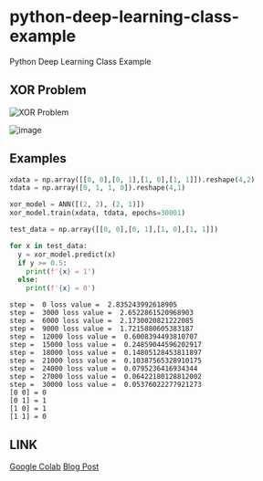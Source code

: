 # python-deep-learning-class-example
Python Deep Learning Class Example

## XOR Problem

![XOR Problem](https://i.ibb.co/jGscxQw/XOR.png)

![image](https://user-images.githubusercontent.com/13535954/154632237-862ef94a-a2b6-40b6-a8f4-8ec35c9a5c58.png)

## Examples

```python
xdata = np.array([[0, 0],[0, 1],[1, 0],[1, 1]]).reshape(4,2)
tdata = np.array([0, 1, 1, 0]).reshape(4,1)

xor_model = ANN([(2, 2), (2, 1)])
xor_model.train(xdata, tdata, epochs=30001)

test_data = np.array([[0, 0],[0, 1],[1, 0],[1, 1]])

for x in test_data:
  y = xor_model.predict(x)
  if y >= 0.5:
    print(f'{x} = 1')
  else:
    print(f'{x} = 0')
```

```plain
step =  0 loss value =  2.835243992618905
step =  3000 loss value =  2.6522861520968903
step =  6000 loss value =  2.1730020821222085
step =  9000 loss value =  1.7215880605383187
step =  12000 loss value =  0.6008394493810707
step =  15000 loss value =  0.24859044596202917
step =  18000 loss value =  0.14805128453811897
step =  21000 loss value =  0.10387565328910175
step =  24000 loss value =  0.0795236416934344
step =  27000 loss value =  0.06422180128812002
step =  30000 loss value =  0.05376022277921273
[0 0] = 0
[0 1] = 1
[1 0] = 1
[1 1] = 0
```

## LINK

[Google Colab](https://colab.research.google.com/drive/1qal22C73QJZ8mIop1yFyZA5kyDJtuIjz?usp=sharing)
[Blog Post](https://jehwanyoo.net/2022/02/18/%EB%A8%B8%EC%8B%A0-%EB%9F%AC%EB%8B%9D%EC%9D%84-%ED%95%B4%EB%B3%B4%EC%9E%90-4%EC%9E%A5-%EB%94%A5-%EB%9F%AC%EB%8B%9D/)
